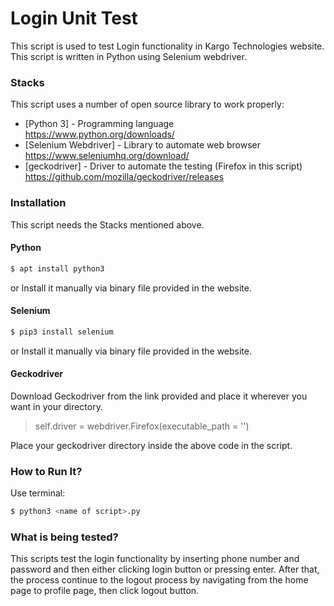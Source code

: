 # Login Unit Test

This script is used to test Login functionality in Kargo Technologies website. This script is written in Python using Selenium webdriver.

### Stacks

This script uses a number of open source library to work properly:

* [Python 3] - Programming language <https://www.python.org/downloads/>
* [Selenium Webdriver] - Library to automate web browser <https://www.seleniumhq.org/download/>
* [geckodriver] - Driver to automate the testing (Firefox in this script) <https://github.com/mozilla/geckodriver/releases>

### Installation

This script needs the Stacks mentioned above.

#### Python
```sh
$ apt install python3
```
or
Install it manually via binary file provided in the website.

#### Selenium
```sh
$ pip3 install selenium
```
or
Install it manually via binary file provided in the website.

#### Geckodriver
Download Geckodriver from the link provided and place it wherever you want in your directory.
> self.driver = webdriver.Firefox(executable_path = '<your geckodriver directory>')

Place your geckodriver directory inside the above code in the script.

### How to Run It?
Use terminal:
```sh
$ python3 <name of script>.py
```

### What is being tested?
This scripts test the login functionality by inserting phone number and password and then either clicking login button or pressing enter. After that, the process continue to the logout process by navigating from the home page to profile page, then click logout button.
